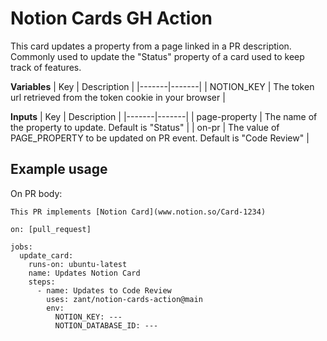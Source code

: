 # Notion Cards GH Action

This card updates a property from a page linked in a PR description. Commonly used to update the "Status" property of a card used to keep track of features.

**Variables**
| Key | Description |
|-------|-------|
| NOTION_KEY | The token url retrieved from the token cookie in your browser |

**Inputs**
| Key | Description |
|-------|-------|
| page-property | The name of the property to update. Default is "Status" |
| on-pr | The value of PAGE_PROPERTY to be updated on PR event. Default is "Code Review" |

## Example usage

On PR body:
```
This PR implements [Notion Card](www.notion.so/Card-1234)
```

```
on: [pull_request]

jobs:
  update_card:
    runs-on: ubuntu-latest
    name: Updates Notion Card
    steps:
      - name: Updates to Code Review
        uses: zant/notion-cards-action@main
        env:
          NOTION_KEY: --- 
          NOTION_DATABASE_ID: ---
```
